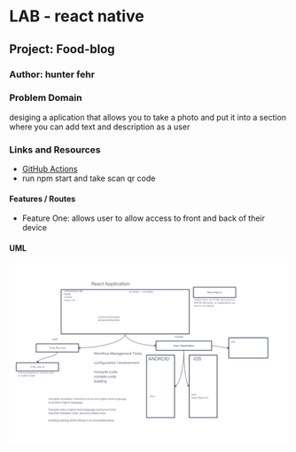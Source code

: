 # LAB - react native 

## Project: Food-blog

### Author: hunter fehr

### Problem Domain  

desiging a aplication that allows you to take a photo and put it into a section where you can add text and description as a user

### Links and Resources

- [GitHub Actions](https://github.com/hmfehr/food-blog)
- run npm start and take scan qr code

#### Features / Routes

- Feature One: allows user to allow access to front and back of their device

#### UML

![react uml](assets/overall-react-uml.png)